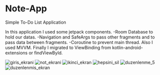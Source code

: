 # Note-App
Simple To-Do List Application

In this application I used some jetpack components.
-Room Database to hold our datas.
-Navigation and SafeArgs to pass other fragments and to pass data between fragments.
-Coroutine to prevent main thread.
Also I used MVVM.
Finally I migrated to ViewBinding from kotlin-android-extensions or findViewById.


![giris_ekrani](https://user-images.githubusercontent.com/79268497/130888549-4c002df4-943f-4585-aa49-14eac8bb3cbf.png)
![not_ekrani](https://user-images.githubusercontent.com/79268497/130888560-f31bb2d8-725a-4ed1-bc39-6e96c902287f.png)
![ikinci_ekran](https://user-images.githubusercontent.com/79268497/130888566-3e94f997-8516-4385-a176-9280eef5f6b1.png)
![hepsini_sil](https://user-images.githubusercontent.com/79268497/130888571-7195c6ca-562f-4f9d-98c6-056cb9611df8.png)
![duzenlenme_5](https://user-images.githubusercontent.com/79268497/130888573-2b2fa805-e0db-4858-815c-776125ce5792.png)
![duzenlenmis_ekran](https://user-images.githubusercontent.com/79268497/130888577-a8a48e4c-ce97-4194-8c61-9e73cf3d63ea.png)

